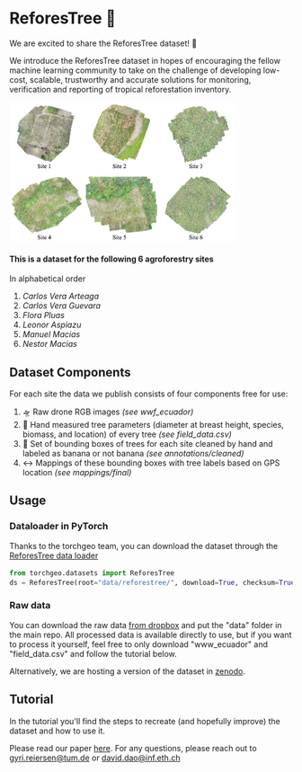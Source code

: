 # ReforesTree 🌴

We are excited to share the ReforesTree dataset! 🎉

We introduce the ReforesTree dataset in hopes of encouraging the fellow machine learning community to take on the challenge of developing low-cost, scalable, trustworthy and accurate solutions for monitoring, verification and reporting of tropical reforestation inventory. 

<img src="utils/illustrations/all_sites.png" alt="illustration of all sites" width="400"/>

#### This is a dataset for the following 6 agroforestry sites
In alphabetical order
1. _Carlos Vera Arteaga_
2. _Carlos Vera Guevara_
3. _Flora Pluas_
4. _Leonor Aspiazu_
5. _Manuel Macias_
6. _Nestor Macias_


## Dataset Components
For each site the data we publish consists of four components free for use:
1. 🛸 Raw drone RGB images _(see wwf_ecuador)_
2. 🌴 Hand measured tree parameters (diameter at breast height, species, biomass, and location) of every tree _(see field_data.csv)_
3. 🔲 Set of bounding boxes of trees for each site cleaned by hand and labeled as banana or not banana _(see annotations/cleaned)_
4. ↔️ Mappings of these bounding boxes with tree labels based on GPS location _(see mappings/final)_

## Usage

### Dataloader in PyTorch

Thanks to the torchgeo team, you can download the dataset through the [ReforesTree data loader](https://torchgeo.readthedocs.io/en/latest/api/datasets.html?highlight=reforestree#reforestree)

```python
from torchgeo.datasets import ReforesTree
ds = ReforesTree(root="data/reforestree/", download=True, checksum=True)
```

### Raw data

You can download the raw data [from dropbox](https://www.dropbox.com/scl/fo/qzlq48k06dbksvrl3kk1o/h?dl=0&rlkey=hpq3r63b1tbpqa02f5tyh8l6s) and put the "data" folder in the main repo. All processed data is available directly to use, but if you want to process it yourself, feel free to only download "www_ecuador" and "field_data.csv" and follow the tutorial below.

Alternatively, we are hosting a version of the dataset in [zenodo](https://zenodo.org/record/6813783).

## Tutorial
In the tutorial you'll find the steps to recreate (and hopefully improve) the dataset and how to use it. 

Please read our paper [here](https://arxiv.org/abs/2201.11192).
For any questions, please reach out to gyri.reiersen@tum.de or david.dao@inf.eth.ch
